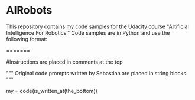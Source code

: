 AIRobots
========
This repository contains my code samples for the Udacity course "Artificial Intelligence For Robotics." Code samples are in Python and use the following format:

=======

 #Instructions are placed in comments at the top

"""
Original code prompts written by Sebastian are placed in string blocks
"""

my = code(is_written_at(the_bottom))
